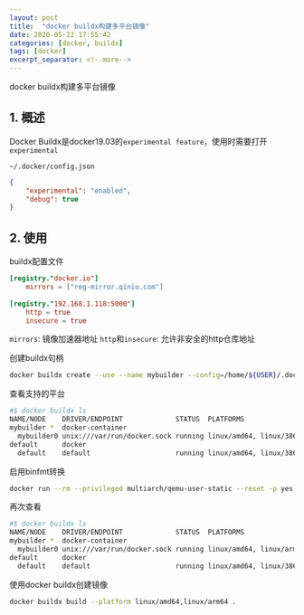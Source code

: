 ```yaml
---
layout: post
title:  "docker buildx构建多平台镜像"
date: 2020-05-22 17:55:42
categories: [docker, buildx]
tags: [docker]
excerpt_separator: <!--more-->
---
```

docker buildx构建多平台镜像
<!--more-->

## 1. 概述
Docker Buildx是docker19.03的`experimental feature`，使用时需要打开`experimental`

`~/.docker/config.json`
```json
{
    "experimental": "enabled",
    "debug": true
}
```

## 2. 使用

buildx配置文件
```toml
[registry."docker.io"]
    mirrors = ["reg-mirror.qiniu.com"]
    
[registry."192.168.1.118:5000"]
    http = true
    insecure = true
```
`mirrors`: 镜像加速器地址
`http`和`insecure`: 允许非安全的http仓库地址


创建buildx句柄
```bash
docker buildx create --use --name mybuilder --config=/home/${USER}/.docker/buildx/config.toml
```
查看支持的平台
```bash
#$ docker buildx ls
NAME/NODE    DRIVER/ENDPOINT             STATUS  PLATFORMS
mybuilder *  docker-container                    
  mybuilder0 unix:///var/run/docker.sock running linux/amd64, linux/386
default      docker                              
  default    default                     running linux/amd64, linux/386
```

启用binfmt转换
```bash
docker run --rm --privileged multiarch/qemu-user-static --reset -p yes
```

再次查看
```bash
#$ docker buildx ls
NAME/NODE    DRIVER/ENDPOINT             STATUS  PLATFORMS
mybuilder *  docker-container                    
  mybuilder0 unix:///var/run/docker.sock running linux/amd64, linux/arm64, linux/riscv64, linux/ppc64le, linux/s390x, linux/386, linux/arm/v7, linux/arm/v6
default      docker                              
  default    default                     running linux/amd64, linux/386
```

使用docker buildx创建镜像
```bash
docker buildx build --platform linux/amd64,linux/arm64 .
```

